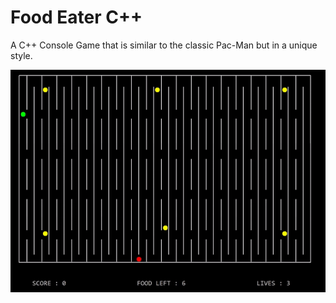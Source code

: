 # Food Eater C++ 
A C++ Console Game that is similar to the classic Pac-Man but in a unique style.

![Image of Yaktocat](https://github.com/ummarikram/FoodEater/blob/master/DryRun.gif)
